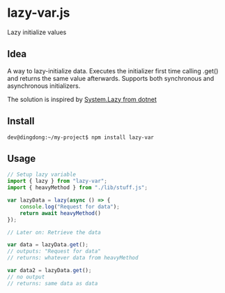 # lazy-var.js
Lazy initialize values

## Idea
A way to lazy-initialize data. Executes the initializer first time calling .get() and returns the same value afterwards.
Supports both synchronous and asynchronous initializers.

The solution is inspired by [System.Lazy from dotnet](https://docs.microsoft.com/en-us/dotnet/api/system.lazy-1)

## Install
```console
dev@dingdong:~/my-project$ npm install lazy-var
```

## Usage 

```javascript
// Setup lazy variable
import { lazy } from "lazy-var";
import { heavyMethod } from "./lib/stuff.js";

var lazyData = lazy(async () => {
    console.log("Request for data");
    return await heavyMethod()
});

// Later on: Retrieve the data

var data = lazyData.get();
// outputs: "Request for data"
// returns: whatever data from heavyMethod

var data2 = lazyData.get();
// no output
// returns: same data as data
```